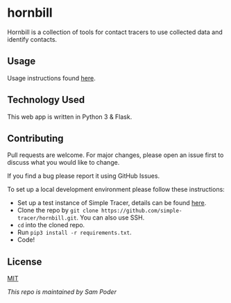 # hornbill

Hornbill is a collection of tools for contact tracers to use collected data and identify contacts.

## Usage

Usage instructions found [here](https://github.com/simple-tracer/about#-stage-3-hornbill).

## Technology Used

This web app is written in Python 3 & Flask.

## Contributing

Pull requests are welcome. For major changes, please open an issue first to discuss what you would like to change.

If you find a bug please report it using GitHub Issues.

To set up a local development environment please follow these instructions:

* Set up a test instance of Simple Tracer, details can be found [here](https://github.com/simple-tracer/about).
* Clone the repo by `git clone https://github.com/simple-tracer/hornbill.git`. You can also use SSH.
* `cd` into the cloned repo.
* Run `pip3 install -r requirements.txt`.
* Code!

## License
[MIT](https://choosealicense.com/licenses/mit/)

_This repo is maintained by Sam Poder_
